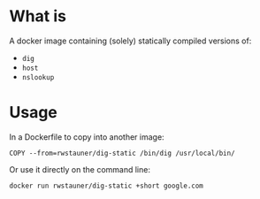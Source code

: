 # What is

A docker image containing (solely) statically compiled versions of:

- `dig`
- `host`
- `nslookup`

# Usage

In a Dockerfile to copy into another image:

    COPY --from=rwstauner/dig-static /bin/dig /usr/local/bin/

Or use it directly on the command line:

    docker run rwstauner/dig-static +short google.com
